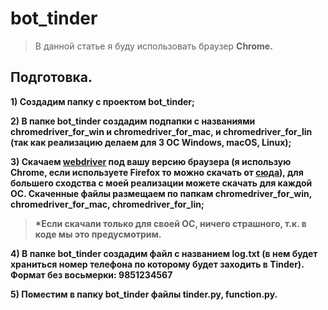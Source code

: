 # bot_tinder

<blockquote>В данной статье я буду использовать браузер <b>Chrome.</blockquote>
  <p><h2><b>Подготовка.</b></h2>
<p>1)	Создадим папку с проектом <b>bot_tinder</b>;
<p>2)	В папке <b>bot_tinder</b> создадим подпапки с названиями <b>chromedriver_for_win</b> и <b>chromedriver_for_mac</b>, и <b>chromedriver_for_lin</b> (так как реализацию делаем для 3 ОС Windows, macOS, Linux);
<p>3)	Скачаем <b><a href="https://chromedriver.chromium.org/downloads">webdriver</a></b> под вашу версию браузера (я использую Chrome, если используете Firefox то можно скачать от <b><a href="https://github.com/mozilla/geckodriver/releases">сюда</a></b>), для большего сходства с моей реализации можете скачать для каждой ОС. 
Скаченные файлы размещаем по папкам <b>chromedriver_for_win</b>, <b>chromedriver_for_mac</b>, <b>chromedriver_for_lin</b>;
<blockquote>*Если скачали только для своей ОС, ничего страшного, т.к. в коде мы это предусмотрим.</blockquote>
<p>4)	В папке <b>bot_tinder</b> создадим файл с названием <b>log.txt</b> (в нем будет храниться номер телефона по которому будет заходить в Tinder). Формат без восьмерки: 9851234567
<p>5)	Поместим в папку <b>bot_tinder</b> файлы <b>tinder.py</b>, <b>function.py</b>.

